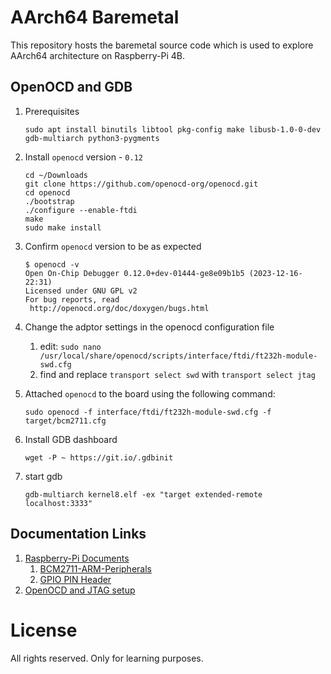 # AArch64 Baremetal

This repository hosts the baremetal source code which is used to explore AArch64 architecture on Raspberry-Pi 4B.

## OpenOCD and GDB

1. Prerequisites
   ```
   sudo apt install binutils libtool pkg-config make libusb-1.0-0-dev gdb-multiarch python3-pygments
   ```

1. Install `openocd` version - `0.12`
   ```
   cd ~/Downloads
   git clone https://github.com/openocd-org/openocd.git
   cd openocd
   ./bootstrap
   ./configure --enable-ftdi
   make
   sudo make install
   ```
1. Confirm `openocd` version to be as expected
   ```
   $ openocd -v
   Open On-Chip Debugger 0.12.0+dev-01444-ge8e09b1b5 (2023-12-16-22:31)
   Licensed under GNU GPL v2
   For bug reports, read
   	http://openocd.org/doc/doxygen/bugs.html
   ```
1. Change the adptor settings in the openocd configuration file
   1. edit: `sudo nano /usr/local/share/openocd/scripts/interface/ftdi/ft232h-module-swd.cfg`
   1. find and replace `transport select swd` with `transport select jtag`
1. Attached `openocd` to the board using the following command:
   ```
   sudo openocd -f interface/ftdi/ft232h-module-swd.cfg -f target/bcm2711.cfg
   ```
1. Install GDB dashboard
   ```
   wget -P ~ https://git.io/.gdbinit
   ```
1. start gdb
   ```
   gdb-multiarch kernel8.elf -ex "target extended-remote localhost:3333"
   ```

## Documentation Links
1. [Raspberry-Pi Documents](https://www.raspberrypi.com/documentation/)
   1. [BCM2711-ARM-Peripherals](https://datasheets.raspberrypi.com/bcm2711/bcm2711-peripherals.pdf)
   1. [GPIO PIN Header](https://www.raspberrypi.com/documentation/computers/raspberry-pi.html#gpio-and-the-40-pin-header)
1. [OpenOCD and JTAG setup](https://medium.com/@0xNoor/setup-openocd-with-jtag-uart-on-raspberry-pi-4-using-ft232h-da05ca01c693)

# License
All rights reserved. Only for learning purposes.
